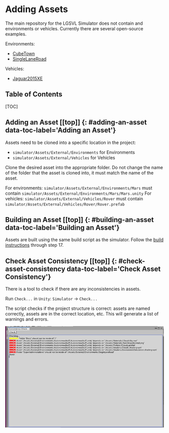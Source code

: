 # Adding Assets [](#top)

The main repository for the LGSVL Simulator does not contain and environments or vehicles.
Currently there are several open-source examples.

Environments:

- [CubeTown](https://github.com/lgsvl/CubeTown)
- [SingleLaneRoad](https://github.com/lgsvl/SingleLaneRoad)

Vehicles:

- [Jaguar2015XE](https://github.com/lgsvl/Jaguar2015XE)

<h2>Table of Contents</h2>
[TOC]

## Adding an Asset [[top]] {: #adding-an-asset data-toc-label='Adding an Asset'}
Assets need to be cloned into a specific location in the project:

- `simulator/Assets/External/Environments` for Environments
- `simulator/Assets/External/Vehicles` for Vehicles

Clone the desired asset into the appropriate folder. 
Do not change the name of the folder that the asset is cloned into, it must match the name of the asset.

For environments: `simulator/Assets/External/Environments/Mars` must contain `simulator/Assets/External/Environments/Mars/Mars.unity`
For vehicles: `simulator/Assets/External/Vehicles/Rover` must contain `simulator/Assets/External/Vehicles/Rover/Rover.prefab`

## Building an Asset [[top]] {: #building-an-asset data-toc-label='Building an Asset'}
Assets are built using the same build script as the simulator. Follow the [build instructions](build-instructions.md) through step 17.

## Check Asset Consistency [[top]] {: #check-asset-consistency data-toc-label='Check Asset Consistency'}
There is a tool to check if there are any inconsistencies in assets.

Run `Check...` in `Unity`: `Simulator` -> `Check...`

The script checks if the project structure is correct: assets are named correctly, assets are in the correct location, etc. This will generate a list of warnings and errors.

[![](images/check-script-output.png)](images/check-script-output.png)